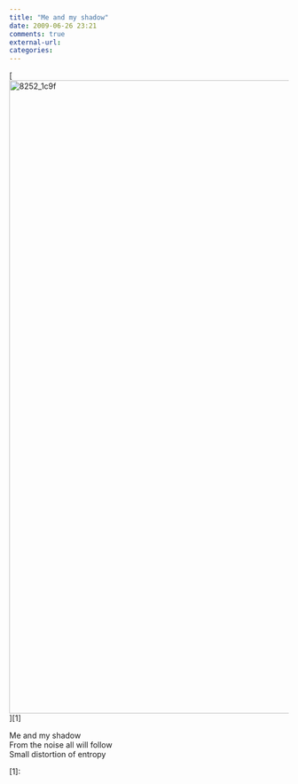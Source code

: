 ```yaml
---
title: "Me and my shadow"
date: 2009-06-26 23:21
comments: true
external-url:
categories:
---
```

[<img src="http://c.asset.soup.io/asset/0365/8252_1c9f.jpeg" width="1262" height="1141" alt="8252_1c9f" />][1]

Me and my shadow  
From the noise all will follow  
Small distortion of entropy

  [1]:

